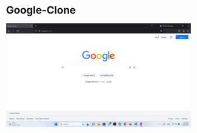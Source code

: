 # Google-Clone
<img src="https://raw.githubusercontent.com/sachidumaleesha/Google-Clone/main/version-02/Google%20Clone.png" alt="Google Clone">
